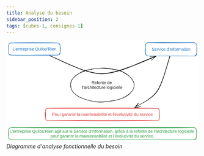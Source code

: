 ```yaml
---
title: Analyse du besoin
sidebar_position: 2
tags: [cubes-1, consignes-1]
---
```


![Diagramme d'analyse fonctionnelle du besoin](./assets/bete-a-cornes.png)
*Diagramme d'analyse fonctionnelle du besoin*

